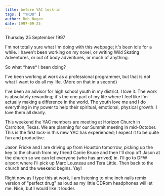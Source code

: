 ```yaml
---
title: before YAC lock-in
tags: [ "YRUU" ]
author: Rob Nugen
date: 1997-09-25
---
```


<p class=date>Thursday 25 September 1997</p>
<p>
I'm not totally sure what I'm doing with this webpage; it's
been idle for a while.  I haven't been working on my novel, or writing Wild Skating Adventures, or out of body adventures, or 
much of anything. 
<p>
So what *have* I been doing?
<p>
I've been working at work as a professional programmer, but that is not what I want to do all my life.  (More on that in a second)
<p>
I've been an advisor for high school youth in my district. I love it. The work is absolutely rewarding; it's the one part of my life where I feel like I'm actually making a difference in the world. The youth love me and I do everything in my power to help  their spiritual, emotional, physical growth. I love them all dearly.
<p>
This weekend the YAC members are meeting at Horizon Church in Carrolton, Texas.  We are planning for our Summit meeting in mid-October. This is the first lock-in this new YAC has experienced; I expect it to be quite fun and productive.
<p>
Jason Fricke and I are driving up from Houston tomorrow, picking up the key to the church from my friend Carrie Bruce and then I'll drop off Jason at the church so we can let everyone (who has  arrived) in. I'll go to DFW airport where I'll pick up Marc Lousteau and Tera Little. Then back to the church and the weekend begins. Yay!
<p>
Right now as I type this at work, I am listening to nine inch nails remix version of "perfect drug" as loud as my little CDRom headphones will let me. Nice, but I would like it louder.
<p>
